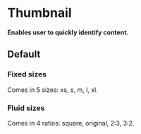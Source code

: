 # Thumbnail

**Enables user to quickly identify content.**

## Default

### Fixed sizes

Comes in 5 sizes: xs, s, m, l, xl.

<demo-block component="thumbnail" partial="default-fixed"></demo-block>

### Fluid sizes

Comes in 4 ratios: square, original, 2:3, 3:2.

<demo-block component="thumbnail" partial="default-fluid"></demo-block>
